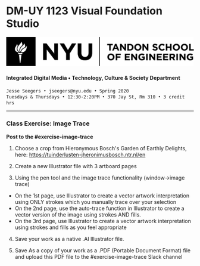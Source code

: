 # DM-UY 1123 Visual Foundation Studio

![NYU](nyu_soe_logo.png)
#### Integrated Digital Media • Technology, Culture & Society Department 
`````
Jesse Seegers • jseegers@nyu.edu • Spring 2020 
Tuesdays & Thursdays • 12:30-2:20PM • 370 Jay St, Rm 310 • 3 credit hrs
`````
---

### Class Exercise: Image Trace

**Post to the #exercise-image-trace**

1. Choose a crop from Hieronymous Bosch's Garden of Earthly Delights, here: https://tuinderlusten-jheronimusbosch.ntr.nl/en

2. Create a new Illustrator file with 3 artboard pages
3. Using the pen tool and the image trace functionality (window->image trace)

- On the 1st page, use Illustrator to create a vector artwork interpretation using ONLY strokes which you manually trace over your selection
- On the 2nd page, use the auto-trace function in Illustrator to create a vector version of the image using strokes AND fills.
- On the 3rd page, use Illustrator to create a vector artwork interpretation using strokes and fills as you feel appropriate

4. Save your work as a native .AI Illustrator file.

5. Save As a copy of your work as a .PDF (Portable Document Format) file and upload this PDF file to the #exercise-image-trace Slack channel



